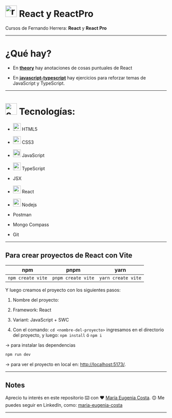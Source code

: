 # <img width="36" height="36" src="https://img.icons8.com/office/36/react.png" alt="react"/> React y ReactPro

Cursos de Fernando Herrera: **React** y **React Pro**

---

# ¿Qué hay?

- En [**theory**](https://github.com/eugenia1984/react-y-react-pro/blob/main/theory.md) hay anotaciones de cosas puntuales de React

- En [**javascript-typescript**](https://github.com/eugenia1984/react-y-react-pro/blob/main/jevascript-typescript) hay ejercicios para reforzar temas de JavaScript y TypeScript.

---

# <img width="36" height="36" src="https://img.icons8.com/officel/16/command-line.png" alt="command-line"/> Tecnologías:

- <img width="24" height="24" src="https://img.icons8.com/color/24/html-5--v1.png" alt="html5"/> HTML5

- <img width="24" height="24" src="https://img.icons8.com/color/24/css3.png" alt="css3"/> CSS3

- <img width="24" height="24" src="https://img.icons8.com/color/24/javascript--v1.png" alt="javascript"/> JavaScript

- <img width="24" height="24" src="https://img.icons8.com/color/24/typescript.png" alt="typescript"/> TypeScript

- JSX

- <img width="24" height="24" src="https://img.icons8.com/office/24/react.png" alt="react"/> React

- <img width="24" height="24" src="https://img.icons8.com/color/24/nodejs.png" alt="nodejs"/> Nodejs

- Postman

- Mongo Compass

- Git

---

## Para crear proyectos de React con Vite

| npm | pnpm | yarn |
| --- | ---- | ---- |
| `npm create vite` | `pnpm create vite` | `yarn create vite` |

Y luego creamos el proyecto con los siguientes pasos:

1. Nombre del proyecto:

2. Framework: React

3. Variant: JavaScript + SWC

4. Con el comando: `cd <nombre-del-proyecto>` ingresamos en el directorio del proyecto, y luego:  `npm install` ó `npm i` 

-> para instalar las dependencias 

``` bash
npm run dev
```

-> para ver el proyecto en local en: [http://localhost:5173/](http://localhost:5173/).

---

## Notes

Aprecio tu interés en este repositorio ⌨️ con ❤️  [María Eugenia Costa](https://github.com/eugenia1984). 😊 Me puedes seguir en LinkedIn, como:  [maria-eugenia-costa](https://www.linkedin.com/in/maria-eugenia-costa/)

---
